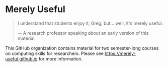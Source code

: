 # Merely Useful

> I understand that students enjoy it, Greg, but... well, it's merely useful.
>
> -- A research professor speaking about an early version of this material.

This GitHub organization contains material for two semester-long courses on computing skills for researchers.
Please see <https://merely-useful.github.io> for more information.
